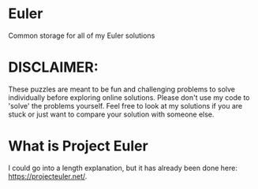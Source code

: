 # Euler
Common storage for all of my Euler solutions

# DISCLAIMER:
These puzzles are meant to be fun and challenging problems to solve individually before exploring online solutions. Please don't use my code to 'solve' the problems yourself. Feel free to look at my solutions if you are stuck or just want to compare your solution with someone else. 

# What is Project Euler
I could go into a length explanation, but it has already been done here: https://projecteuler.net/.

